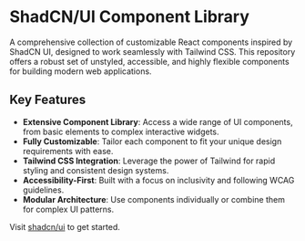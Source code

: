 # ShadCN/UI Component Library

A comprehensive collection of customizable React components inspired by ShadCN UI, designed to work seamlessly with Tailwind CSS. This repository offers a robust set of unstyled, accessible, and highly flexible components for building modern web applications.

## Key Features

- **Extensive Component Library**: Access a wide range of UI components, from basic elements to complex interactive widgets.
- **Fully Customizable**: Tailor each component to fit your unique design requirements with ease.
- **Tailwind CSS Integration**: Leverage the power of Tailwind for rapid styling and consistent design systems.
- **Accessibility-First**: Built with a focus on inclusivity and following WCAG guidelines.
- **Modular Architecture**: Use components individually or combine them for complex UI patterns.

Visit [shadcn/ui](https://ui.shadcn.com/docs/installation/next) to get started.

